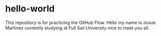 # hello-world
This repository is for practicing the GitHub Flow.
Hello my name is Josue Martinez currently studying at Full Sail University 
nice to meet you all.
